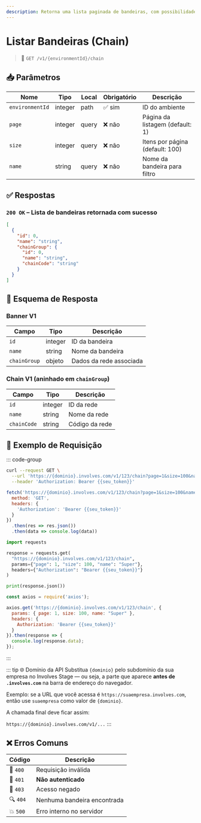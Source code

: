 ```yaml
---
description: Retorna uma lista paginada de bandeiras, com possibilidade de filtro por nome.
---
```


# Listar Bandeiras (Chain)

> 🔗 `GET /v1/{environmentId}/chain`


## 📥 Parâmetros

| Nome            | Tipo    | Local | Obrigatório | Descrição                       |
| --------------- | ------- | ----- | ----------- | ------------------------------- |
| `environmentId` | integer | path  | ✅ sim       | ID do ambiente                  |
| `page`          | integer | query | ❌ não       | Página da listagem (default: 1) |
| `size`          | integer | query | ❌ não       | Itens por página (default: 100) |
| `name`          | string  | query | ❌ não       | Nome da bandeira para filtro    |


## ✅ Respostas

### `200 OK` – Lista de bandeiras retornada com sucesso

```json
[
  {
    "id": 0,
    "name": "string",
    "chainGroup": {
      "id": 0,
      "name": "string",
      "chainCode": "string"
    }
  }
]
```


## 🧬 Esquema de Resposta

### Banner V1

| Campo        | Tipo    | Descrição               |
| ------------ | ------- | ----------------------- |
| `id`         | integer | ID da bandeira          |
| `name`       | string  | Nome da bandeira        |
| `chainGroup` | objeto  | Dados da rede associada |

### Chain V1 (aninhado em `chainGroup`)

| Campo       | Tipo    | Descrição      |
| ----------- | ------- | -------------- |
| `id`        | integer | ID da rede     |
| `name`      | string  | Nome da rede   |
| `chainCode` | string  | Código da rede |


## 📘 Exemplo de Requisição

::: code-group

```bash [🟢 cURL]
curl --request GET \
  --url 'https://{dominio}.involves.com/v1/123/chain?page=1&size=100&name=Super' \
  --header 'Authorization: Bearer {{seu_token}}'
```

```js [🟡 JavaScript]
fetch('https://{dominio}.involves.com/v1/123/chain?page=1&size=100&name=Super', {
  method: 'GET',
  headers: {
    'Authorization': 'Bearer {{seu_token}}'
  }
})
  .then(res => res.json())
  .then(data => console.log(data))
```

```python [🔵 Python]
import requests

response = requests.get(
  "https://{dominio}.involves.com/v1/123/chain",
  params={"page": 1, "size": 100, "name": "Super"},
  headers={"Authorization": "Bearer {{seu_token}}"}
)

print(response.json())
```

```js [🟣 Node.js]
const axios = require('axios');

axios.get('https://{dominio}.involves.com/v1/123/chain', {
  params: { page: 1, size: 100, name: "Super" },
  headers: {
    Authorization: 'Bearer {{seu_token}}'
  }
}).then(response => {
  console.log(response.data);
});
```

:::


::: tip 🌐 Domínio da API
Substitua `{dominio}` pelo subdomínio da sua empresa no Involves Stage — ou seja, a parte que aparece **antes de `.involves.com`** na barra de endereço do navegador.

Exemplo: se a URL que você acessa é `https://suaempresa.involves.com`, então use `suaempresa` como valor de `{dominio}`.

A chamada final deve ficar assim:

`https://{dominio}.involves.com/v1/...`
:::


## ❌ Erros Comuns

| Código | Descrição                            |
|--------|----------------------------------------|
| 🔴 `400`  | Requisição inválida                  |
| 🔐 `401`  | **Não autenticado**                  |
| 🚫 `403`  | Acesso negado                        |
| 🔍 `404`  | Nenhuma bandeira encontrada          |
| 💥 `500`  | Erro interno no servidor             |
